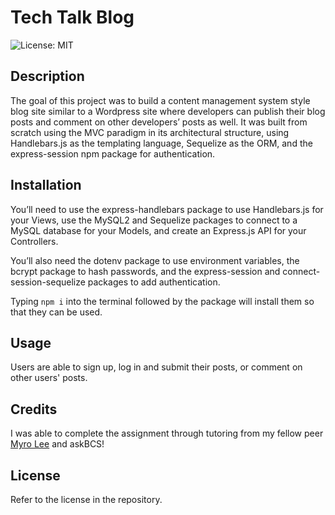 # Tech Talk Blog

![License: MIT](https://img.shields.io/badge/License-MIT-yellow.svg)

## Description

The goal of this project was to build a content management system style blog site similar to a Wordpress site where developers can publish their blog posts and comment on other developers’ posts as well. It was built from scratch using the MVC paradigm in its architectural structure, using Handlebars.js as the templating language, Sequelize as the ORM, and the express-session npm package for authentication.

## Installation

You’ll need to use the express-handlebars package to use Handlebars.js for your Views, use the MySQL2 and Sequelize packages to connect to a MySQL database for your Models, and create an Express.js API for your Controllers.

You’ll also need the dotenv package to use environment variables, the bcrypt package to hash passwords, and the express-session and connect-session-sequelize packages to add authentication.

Typing `npm i` into the terminal followed by the package will install them so that they can be used.

## Usage

Users are able to sign up, log in and submit their posts, or comment on other users' posts.

## Credits

I was able to complete the assignment through tutoring from my fellow peer [Myro Lee](https://github.com/myrojoylee) and askBCS!

## License

Refer to the license in the repository.